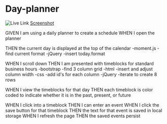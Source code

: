 # Day-planner

![Live Link](https://terrencebudnik.github.io/day-planner/)
[Screenshot](day-planner-screenshoot.png)

GIVEN I am using a daily planner to create a schedule
WHEN I open the planner

THEN the current day is displayed at the top of the calendar
    -moment.js
        -find current format
    -jQuery
        -insert today.format

WHEN I scroll down
THEN I am presented with timeblocks for standard business hours
    -bootstrap
        -find 3 column grid
    -html
        -insert and adjust column width 
    -css
        -add id's for each column 
    -jQuery
        -iterate to create 8 rows 



WHEN I view the timeblocks for that day
THEN each timeblock is color coded to indicate whether it is in the past, present, or future


WHEN I click into a timeblock
THEN I can enter an event
WHEN I click the save button for that timeblock
THEN the text for that event is saved in local storage
WHEN I refresh the page
THEN the saved events persist